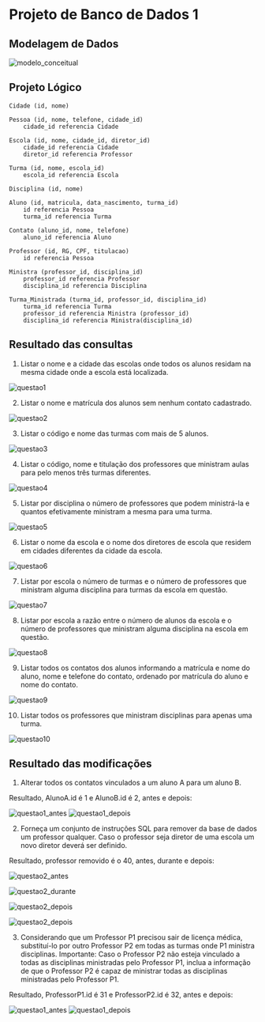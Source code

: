 # Projeto de Banco de Dados 1

## Modelagem de Dados

![modelo_conceitual](/images/modelagem.png)

## Projeto Lógico

  ```
  Cidade (id, nome)

  Pessoa (id, nome, telefone, cidade_id)
      cidade_id referencia Cidade

  Escola (id, nome, cidade_id, diretor_id)
      cidade_id referencia Cidade
      diretor_id referencia Professor

  Turma (id, nome, escola_id)
      escola_id referencia Escola

  Disciplina (id, nome)

  Aluno (id, matricula, data_nascimento, turma_id)
      id referencia Pessoa
      turma_id referencia Turma

  Contato (aluno_id, nome, telefone)
      aluno_id referencia Aluno

  Professor (id, RG, CPF, titulacao)
      id referencia Pessoa

  Ministra (professor_id, disciplina_id)
      professor_id referencia Professor
      disciplina_id referencia Disciplina

  Turma_Ministrada (turma_id, professor_id, disciplina_id)
      turma_id referencia Turma
      professor_id referencia Ministra (professor_id)
      disciplina_id referencia Ministra(disciplina_id)
```



## Resultado das consultas

1) Listar o nome e a cidade das escolas onde todos os alunos residam na mesma cidade onde a escola está localizada.

![questao1](/images/1.jpeg)


2) Listar o nome e matrícula dos alunos sem nenhum contato cadastrado.

![questao2](/images/2.jpeg)


3) Listar o código e nome das turmas com mais de 5 alunos.

![questao3](/images/3.jpeg)


4) Listar o código, nome e titulação dos professores que ministram aulas para pelo menos três turmas diferentes.

![questao4](/images/4.jpeg)


5) Listar por disciplina o número de professores que podem ministrá-la e quantos efetivamente ministram a mesma para uma turma.

![questao5](/images/5.jpeg)


6) Listar o nome da escola e o nome dos diretores de escola que residem em cidades diferentes da cidade da escola.

![questao6](/images/6.jpeg)


7) Listar por escola o número de turmas e o número de professores que ministram alguma disciplina para turmas da escola em questão.

![questao7](/images/7.jpeg)


8) Listar por escola a razão entre o número de alunos da escola e o número de professores que ministram alguma disciplina na escola em questão.

![questao8](/images/8.jpeg)


9) Listar todos os contatos dos alunos informando a matrícula e nome do aluno, nome e telefone do contato, ordenado por matrícula do aluno e nome do contato.

![questao9](/images/9.jpeg)


10) Listar todos os professores que ministram disciplinas para apenas uma turma.

![questao10](/images/10.jpeg)



## Resultado das modificações

1) Alterar todos os contatos vinculados a um aluno A para um aluno B.

Resultado, AlunoA.id é 1 e AlunoB.id é 2, antes e depois:

![questao1_antes](/images/before1.jpeg) ![questao1_depois](/images/after1.jpeg)


2) Forneça um conjunto de instruções SQL para remover da base de dados um professor qualquer. Caso o professor seja diretor de uma escola um novo diretor deverá ser definido.

Resultado, professor removido é o 40, antes, durante e depois:

![questao2_antes](/images/before2.jpeg) 

![questao2_durante](/images/process2.jpeg) 

![questao2_depois](/images/after2_1.jpeg) 

![questao2_depois](/images/after2_2.jpeg)


3) Considerando que um Professor P1 precisou sair de licença médica, substituí-lo por outro Professor P2 em todas as turmas onde P1 ministra disciplinas. Importante: Caso o Professor P2 não esteja vinculado a todas as disciplinas ministradas pelo Professor P1, inclua a informação de que o Professor P2 é capaz de ministrar todas as disciplinas ministradas pelo Professor P1.

Resultado, ProfessorP1.id é 31 e ProfessorP2.id é 32, antes e depois:

![questao1_antes](/images/before3.jpeg) ![questao1_depois](/images/after3.jpeg)
